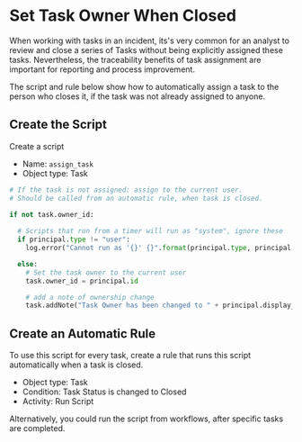 # Set Task Owner When Closed

When working with tasks in an incident, its's very common for an analyst to review and close a series of Tasks without being explicitly assigned these tasks.  Nevertheless, the traceability benefits of task assignment are important for reporting and process improvement.

The script and rule below show how to automatically assign a task to the person who closes it, if the task was not already assigned to anyone.

## Create the Script

Create a script
* Name: `assign_task`
* Object type: Task
```python
# If the task is not assigned: assign to the current user.
# Should be called from an automatic rule, when task is closed.

if not task.owner_id:
  
  # Scripts that run from a timer will run as "system", ignore these
  if principal.type != "user":
    log.error("Cannot run as '{}' {}".format(principal.type, principal.display_name))

  else:
    # Set the task owner to the current user
    task.owner_id = principal.id

    # add a note of ownership change
    task.addNote("Task Owner has been changed to " + principal.display_name)
```

## Create an Automatic Rule

To use this script for every task, create a rule that runs this script automatically when a task is closed.
* Object type: Task
* Condition: Task Status is changed to Closed
* Activity: Run Script

Alternatively, you could run the script from workflows, after specific tasks are completed.


